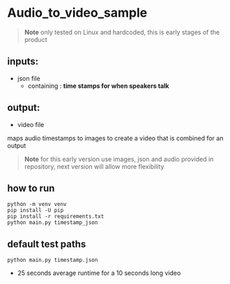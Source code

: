 # Audio_to_video_sample

>**Note**
>only tested on Linux and hardcoded, this is early stages of the product

## inputs:
- json file
   - containing : **time stamps for when speakers talk**

## output: 
- video file

maps audio timestamps to images to create a video that is combined for an output

>**Note**
>for this early version use images, json and audio provided in repository, next version will allow more flexibility 

## how to run
```
python -m venv venv
pip install -U pip
pip install -r requirements.txt
python main.py timestamp_json
```

## default test paths
```
python main.py timestamp.json
```
- 25 seconds average runtime for a 10 seconds long video
